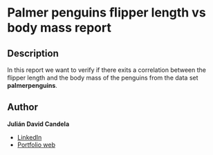 # **Palmer penguins  ﬂipper length vs body mass report**
## Description
In this report we want to verify if there exits a correlation between the ﬂipper length and the body mass of
the penguins from the data set **palmerpenguins**.

## Author
**Julián David Candela**
* [LinkedIn](https://sites.google.com/view/juliandavidcandela/about-me)
* [Portfolio web](https://sites.google.com/view/juliandavidcandela/about-me)
  
